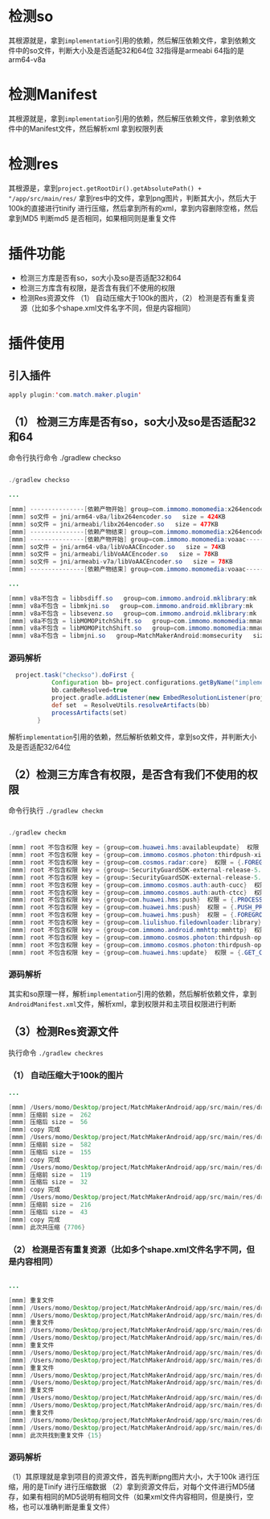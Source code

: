 # 检测so
 其根源就是，拿到`implementation`引用的依赖，然后解压依赖文件，拿到依赖文件中的so文件，判断大小及是否适配32和64位  32指得是armeabi  64指的是arm64-v8a
# 检测Manifest
 其根源就是，拿到`implementation`引用的依赖，然后解压依赖文件，拿到依赖文件中的Manifest文件，然后解析xml 拿到权限列表

# 检测res
其根源是，拿到`project.getRootDir().getAbsolutePath() + "/app/src/main/res/` 拿到res中的文件，拿到png图片，判断其大小，然后大于100k的直接进行tinify 进行压缩，然后拿到所有的xml，拿到内容删除空格，然后拿到MD5
 判断md5 是否相同，如果相同则是重复文件

 # 插件功能

 * 检测三方库是否有so，so大小及so是否适配32和64
 * 检测三方库含有权限，是否含有我们不使用的权限
 * 检测Res资源文件 （1） 自动压缩大于100k的图片，（2） 检测是否有重复资源（比如多个shape.xml文件名字不同，但是内容相同）
  
 # 插件使用
 
## 引入插件
  ```java
  apply plugin:'com.match.maker.plugin'
  ```

  ## （1） 检测三方库是否有so，so大小及so是否适配32和64

 命令行执行命令 ./gradlew checkso
 ```java

 ./gradlew checkso

...

[mmm] ---------------[依赖产物开始] group=com.immomo.momomedia:x264encoder----------------
[mmm] so文件 = jni/arm64-v8a/libx264encoder.so   size = 424KB
[mmm] so文件 = jni/armeabi/libx264encoder.so   size = 477KB
[mmm] ---------------[依赖产物结束] group=com.immomo.momomedia:x264encoder----------------
[mmm] ---------------[依赖产物开始] group=com.immomo.momomedia:voaac----------------
[mmm] so文件 = jni/arm64-v8a/libVoAACEncoder.so   size = 74KB
[mmm] so文件 = jni/armeabi/libVoAACEncoder.so   size = 78KB
[mmm] so文件 = jni/armeabi-v7a/libVoAACEncoder.so   size = 78KB
[mmm] ---------------[依赖产物结束] group=com.immomo.momomedia:voaac----------------

...

[mmm] v8a不包含 = libbsdiff.so   group=com.immomo.android.mklibrary:mk   size = 39KB
[mmm] v8a不包含 = libmkjni.so   group=com.immomo.android.mklibrary:mk   size = 7KB
[mmm] v8a不包含 = libsevenz.so   group=com.immomo.android.mklibrary:mk   size = 33KB
[mmm] v8a不包含 = libMOMOPitchShift.so   group=com.immomo.momomedia:mmaudio   size = 76KB
[mmm] v8a不包含 = libMOMOPitchShift.so   group=com.immomo.momomedia:mmaudio   size = 76KB
[mmm] v8a不包含 = libmjni.so   group=MatchMakerAndroid:momsecurity   size = 62KB

 ```

 ###  源码解析

```gradle
  project.task("checkso").doFirst {
            Configuration bb= project.configurations.getByName("implementation")
            bb.canBeResolved=true
            project.gradle.addListener(new EmbedResolutionListener(project, bb))
            def set  = ResolveUtils.resolveArtifacts(bb)
            processArtifacts(set)
        }
```
解析`implementation`引用的依赖，然后解析依赖文件，拿到so文件，并判断大小及是否适配32/64位

## （2）检测三方库含有权限，是否含有我们不使用的权限

命令行执行 `./gradlew checkm`

```java

./gradlew checkm

[mmm] root 不包含权限 key = {group=com.huawei.hms:availableupdate}  权限 = {.GET_COMMON_DATA}
[mmm] root 不包含权限 key = {group=com.immomo.cosmos.photon:thirdpush-xiaomi}  权限 = {.MIPUSH_RECEIVE}
[mmm] root 不包含权限 key = {group=com.cosmos.radar:core}  权限 = {.FOREGROUND_SERVICE}
[mmm] root 不包含权限 key = {group=:SecurityGuardSDK-external-release-5.5.15071059}  权限 = {.WRITE_SETTINGS}
[mmm] root 不包含权限 key = {group=:SecurityGuardSDK-external-release-5.5.15071059}  权限 = {.READ_SETTINGS}
[mmm] root 不包含权限 key = {group=com.immomo.cosmos.auth:auth-cucc}  权限 = {.SYSTEM_ALERT_WINDOW}
[mmm] root 不包含权限 key = {group=com.immomo.cosmos.auth:auth-ctcc}  权限 = {.WRITE_SETTINGS}
[mmm] root 不包含权限 key = {group=com.huawei.hms:push}  权限 = {.PROCESS_PUSH_MSG}
[mmm] root 不包含权限 key = {group=com.huawei.hms:push}  权限 = {.PUSH_PROVIDER}
[mmm] root 不包含权限 key = {group=com.huawei.hms:push}  权限 = {.FOREGROUND_SERVICE}
[mmm] root 不包含权限 key = {group=com.liulishuo.filedownloader:library}  权限 = {.FOREGROUND_SERVICE}
[mmm] root 不包含权限 key = {group=com.immomo.android.mmhttp:mmhttp}  权限 = {.MOUNT_UNMOUNT_FILESYSTEMS}
[mmm] root 不包含权限 key = {group=com.immomo.cosmos.photon:thirdpush-oppo}  权限 = {.RECIEVE_MCS_MESSAGE}
[mmm] root 不包含权限 key = {group=com.immomo.cosmos.photon:thirdpush-oppo}  权限 = {.RECIEVE_MCS_MESSAGE}
[mmm] root 不包含权限 key = {group=com.huawei.hms:update}  权限 = {.GET_COMMON_DATA}

```

### 源码解析

其实和so原理一样，解析`implementation`引用的依赖，然后解析依赖文件，拿到`AndroidManifest.xml`文件，解析xml，拿到权限并和主项目权限进行判断


## （3）检测Res资源文件
执行命令 `./gradlew checkres`

### （1） 自动压缩大于100k的图片

```java
...

[mmm] /Users/momo/Desktop/project/MatchMakerAndroid/app/src/main/res/drawable-xxhdpi/pay_success_bg.png  size = 262KB
[mmm] 压缩前 size =  262
[mmm] 压缩后 size =  56
[mmm] copy 完成
[mmm] /Users/momo/Desktop/project/MatchMakerAndroid/app/src/main/res/drawable-xxhdpi/bg_qr_share.png  size = 582KB
[mmm] 压缩前 size =  582
[mmm] 压缩后 size =  155
[mmm] copy 完成
[mmm] /Users/momo/Desktop/project/MatchMakerAndroid/app/src/main/res/drawable-xxhdpi/bg_every_day_pick.png  size = 119KB
[mmm] 压缩前 size =  119
[mmm] 压缩后 size =  32
[mmm] copy 完成
[mmm] /Users/momo/Desktop/project/MatchMakerAndroid/app/src/main/res/drawable-xxhdpi/bg_secretary_dialog.png  size = 216KB
[mmm] 压缩前 size =  216
[mmm] 压缩后 size =  43
[mmm] copy 完成
[mmm] 此次共压缩 {7706}

```

### （2） 检测是否有重复资源（比如多个shape.xml文件名字不同，但是内容相同）

```java

...

[mmm] 重复文件
[mmm] /Users/momo/Desktop/project/MatchMakerAndroid/app/src/main/res/drawable/bg_10dp_chat_white.xml
[mmm] /Users/momo/Desktop/project/MatchMakerAndroid/app/src/main/res/drawable/bg_luck_telephone_part2.xml
[mmm] 重复文件
[mmm] /Users/momo/Desktop/project/MatchMakerAndroid/app/src/main/res/drawable-xhdpi/random_match_avatar_12.png
[mmm] /Users/momo/Desktop/project/MatchMakerAndroid/app/src/main/res/drawable-xhdpi/random_match_avatar_15.png
[mmm] 重复文件
[mmm] /Users/momo/Desktop/project/MatchMakerAndroid/app/src/main/res/drawable/bg_dialog_bublegumpink.xml
[mmm] /Users/momo/Desktop/project/MatchMakerAndroid/app/src/main/res/drawable/bg_dialog_negtive_two.xml
[mmm] 重复文件
[mmm] /Users/momo/Desktop/project/MatchMakerAndroid/app/src/main/res/drawable/bg_button_redcommon.xml
[mmm] /Users/momo/Desktop/project/MatchMakerAndroid/app/src/main/res/drawable/bg_button_enable.xml
[mmm] 重复文件
[mmm] /Users/momo/Desktop/project/MatchMakerAndroid/app/src/main/res/drawable/bg_fe377f_radius_29dp.xml
[mmm] /Users/momo/Desktop/project/MatchMakerAndroid/app/src/main/res/drawable/bg_29_shape_fe377f.xml
[mmm] 重复文件
[mmm] /Users/momo/Desktop/project/MatchMakerAndroid/app/src/main/res/drawable-xxhdpi/single_chat_input_ic_audio_unlock.png
[mmm] /Users/momo/Desktop/project/MatchMakerAndroid/app/src/main/res/drawable-xxhdpi/single_chat_input_ic_audio.png
[mmm] 此次共找到重复文件 {15}

```

### 源码解析

（1）其原理就是拿到项目的资源文件，首先判断png图片大小，大于100k 进行压缩，用的是Tinify 进行压缩数据
（2）拿到资源文件后，对每个文件进行MD5储存，如果有相同的MD5说明有相同文件（如果xml文件内容相同，但是换行，空格，也可以准确判断是重复文件）

 
